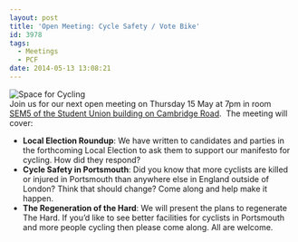 ```yaml
---
layout: post
title: 'Open Meeting: Cycle Safety / Vote Bike'
id: 3978
tags:
  - Meetings
  - PCF
date: 2014-05-13 13:08:21
---
```


![Space for Cycling](/assets/space_for_cycling_slogans-300x198.jpg)<br />
Join us for our next open meeting on Thursday 15 May at 7pm in room [SEM5 of the Student Union building on Cambridge Road](https://www.google.co.uk/maps/preview/place/university+of+portsmouth+su/@50.7945485,-1.0963502,17z/data=!3m1!4b1!4m2!3m1!1s0x48745d9ca4d71053:0x7474561a9c6fef4e?hl=en "Meeting Location").  The meeting will cover:

*   **Local Election Roundup**: We have written to candidates and parties in the forthcoming Local Election to ask them to support our manifesto for cycling. How did they respond?
*   **Cycle Safety in Portsmouth**: Did you know that more cyclists are killed or injured in Portsmouth than anywhere else in England outside of London?  Think that should change?  Come along and help make it happen.
*   **The Regeneration of the Hard**: We will present the plans to regenerate The Hard.
If you’d like to see better facilities for cyclists in Portsmouth and more people cycling then please come along. All are welcome.